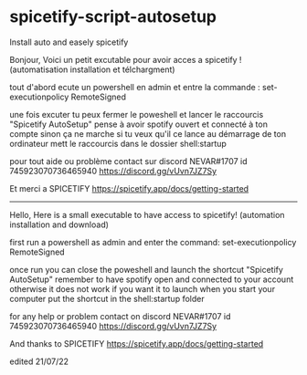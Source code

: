 # spicetify-script-autosetup
Install auto and easely spicetify

Bonjour,
Voici un petit excutable pour avoir acces a spicetify ! (automatisation installation et télchargment)

tout d'abord ecute un powershell en admin et entre la commande :
set-executionpolicy RemoteSigned

une fois excuter tu peux fermer le poweshell et lancer le raccourcis "Spicetify AutoSetup" pense à avoir spotify ouvert et connecté à ton compte sinon ça ne marche
si tu veux qu'il ce lance au démarrage de ton ordinateur mett le raccourcis dans le dossier shell:startup

pour tout aide ou problème contact sur discord 
NEVAR#1707
id 745923070736465940
https://discord.gg/vUvn7JZ7Sy

Et merci a SPICETIFY
https://spicetify.app/docs/getting-started

------------- 

Hello,
Here is a small executable to have access to spicetify! (automation installation and download)

first run a powershell as admin and enter the command:
set-executionpolicy RemoteSigned

once run you can close the poweshell and launch the shortcut "Spicetify AutoSetup" remember to have spotify open and connected to your account otherwise it does not work
if you want it to launch when you start your computer put the shortcut in the shell:startup folder

for any help or problem contact on discord
NEVAR#1707
id 745923070736465940
https://discord.gg/vUvn7JZ7Sy

And thanks to SPICETIFY
https://spicetify.app/docs/getting-started

edited 21/07/22
